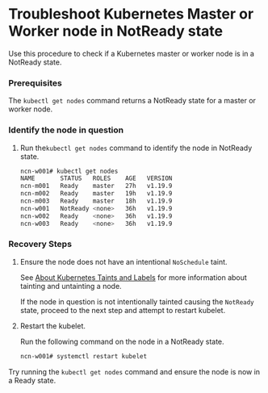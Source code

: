 # Troubleshoot Kubernetes Master or Worker node in NotReady state

Use this procedure to check if a Kubernetes master or worker node is in a NotReady state.

### Prerequisites

The `kubectl get nodes` command returns a NotReady state for a master or worker node.

### Identify the node in question

1.  Run the`kubectl get nodes` command to identify the node in NotReady state.

    ```bash
    ncn-w001# kubectl get nodes
    NAME       STATUS   ROLES    AGE   VERSION
    ncn-m001   Ready    master   27h   v1.19.9
    ncn-m002   Ready    master   19h   v1.19.9
    ncn-m003   Ready    master   18h   v1.19.9
    ncn-w001   NotReady <none>   36h   v1.19.9
    ncn-w002   Ready    <none>   36h   v1.19.9
    ncn-w003   Ready    <none>   36h   v1.19.9
    ```

### Recovery Steps

1.  Ensure the node does not have an intentional `NoSchedule` taint.

    See [About Kubernetes Taints and Labels](../../operations/kubernetes/About_Kubernetes_Taints_and_Labels.md) for more information about tainting and untainting a node.

    If the node in question is not intentionally tainted causing the `NotReady` state, proceed to the next step and attempt to restart kubelet.

1.  Restart the kubelet.

    Run the following command on the node in a NotReady state.

    ```bash
    ncn-w001# systemctl restart kubelet
    ```

Try running the `kubectl get nodes` command and ensure the node is now in a Ready state.

